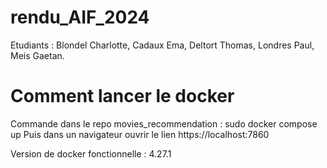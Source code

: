 # rendu_AIF_2024

Etudiants : Blondel Charlotte, Cadaux Ema, Deltort Thomas, Londres Paul, Meis Gaetan.

# Comment lancer le docker

Commande dans le repo movies_recommendation : 
sudo docker compose up
Puis dans un navigateur ouvrir le lien https://localhost:7860

Version de docker fonctionnelle : 4.27.1
